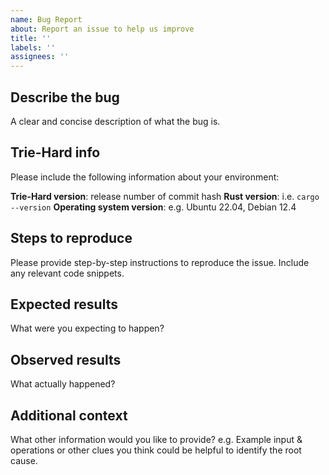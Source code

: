 ```yaml
---
name: Bug Report
about: Report an issue to help us improve
title: ''
labels: ''
assignees: ''
---
```


## Describe the bug

A clear and concise description of what the bug is.

## Trie-Hard info

Please include the following information about your environment:

**Trie-Hard version**: release number of commit hash
**Rust version**: i.e. `cargo --version`
**Operating system version**: e.g. Ubuntu 22.04, Debian 12.4

## Steps to reproduce

Please provide step-by-step instructions to reproduce the issue. Include any relevant code
snippets.

## Expected results

What were you expecting to happen?

## Observed results

What actually happened?

## Additional context

What other information would you like to provide? e.g. Example input & 
operations or other clues you think could be helpful to identify the root cause.
